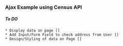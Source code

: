 ### Ajax Example using Census API

##### To DO
	* Display data on page []
	* Add Input/Form Field to check address from User []
	* Design/Styling of data on Page []